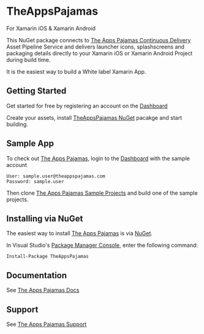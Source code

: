 # TheAppsPajamas

For Xamarin iOS & Xamarin Android

This NuGet package connects to [The Apps Pajamas Continuous Delivery](https://www.theappspajamas.com) Asset Pipeline Service and delivers launcher icons, splashscreens and packaging details directly to your Xamarin iOS or Xamarin Android Project during build time.

It is the easiest way to build a White label Xamarin App.

## Getting Started

Get started for free by registering an account on the [Dashboard](https://app.theappspajamas.com/users/register)

Create your assets, install [TheAppsPajamas NuGet](https://www.nuget.org/packages/TheAppsPajamas/) pacakge and start building.

## Sample App

To check out [The Apps Pajamas](https://www.theappspajamas.com), login to the [Dashboard](https://app.theappspajamas.com/login) with the sample account

    User: sample.user@theappspajamas.com
    Password: sample.user

Then clone [The Apps Pajamas Sample Projects](https://github.com/TheAppsPajamas/TheAppsPajamas.Samples) and build one of the sample projects.

## Installing via NuGet

The easiest way to install [The Apps Pajamas](https://www.theappspajamas.com) is via [NuGet](https://www.nuget.org/packages/TheAppsPajamas/).

In Visual Studio's [Package Manager Console](http://docs.nuget.org/docs/start-here/using-the-package-manager-console),
enter the following command:

    Install-Package TheAppsPajamas

## Documentation

See [The Apps Pajamas Docs](https://www.theappspajamas.com/docs)

## Support

See [The Apps Pajamas Support](https://www.theappspajamas.com/support)
